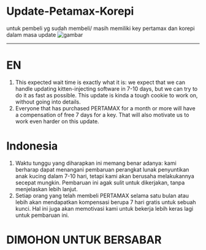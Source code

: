# Update-Petamax-Korepi
untuk pembeli yg sudah membeli/ masih memiliki key pertamax dan korepi dalam masa update
![gambar](https://github.com/ryuhuu/Update-Petamax-Korepi/assets/136698330/a9cbd900-d303-43ea-9fd9-430114381817)

--------------------------------------------------------------------------------------------------------------------------------------------------
# EN
1. This expected wait time is exactly what it is: we expect that we can handle updating kitten-injecting software in 7-10 days, but we can try to do it as fast as possible. This update is kinda a tough cookie to work on, without going into details.
2. Everyone that has purchased PERTAMAX for a month or more will have a compensation of free 7 days for a key. That will also motivate us to work even harder on this update.

# Indonesia
1. Waktu tunggu yang diharapkan ini memang benar adanya: kami berharap dapat menangani pembaruan perangkat lunak penyuntikan anak kucing dalam 7-10 hari, tetapi kami akan berusaha melakukannya secepat mungkin. Pembaruan ini agak sulit untuk dikerjakan, tanpa menjelaskan lebih lanjut.
2. Setiap orang yang telah membeli PERTAMAX selama satu bulan atau lebih akan mendapatkan kompensasi berupa 7 hari gratis untuk sebuah kunci. Hal ini juga akan memotivasi kami untuk bekerja lebih keras lagi untuk pembaruan ini.
 
# DIMOHON UNTUK BERSABAR
